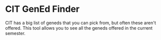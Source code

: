 # CIT GenEd Finder
CIT has a big list of geneds that you can pick from, but often these aren't offered. This tool allows you to see all the geneds offered in the current semester.
